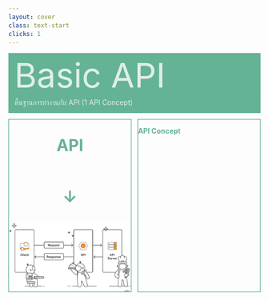 ```yaml
---
layout: cover
class: text-start
clicks: 1
---
```


<PageNumber :page="$page" />

<div v-click="[0, 2]" class="custom-background-title">
  <p class="custom-title"> Basic API </p>
  <p class="custom-sub-title"> พื้นฐานการทำงานกับ API (1 API Concept) </p>
</div>
<div class="custom-container">
  <div
    v-click="[1, 2]"
    v-motion
    :initial="{ x: -400 }"
    :enter="{ x: 0 }"
    :leave="{ x: 400 }"
    class="custom-height-box custom-border-box pa-3"
  >
    <div class="mt-4">
      <div class="custom-display-title-side-page ml-5 mt-28 mb-45">
        <p class="custom-title-side-page"> API </p>
        <p class="custom-title-side-page"> ↓ </p>
      </div>
      <img
        v-click="[1, 2]"
        v-motion
        :initial="{ x: -400 }"
        :enter="{ x: 0 }"
        :leave="{ x: 400 }"
        class="custom-size-api-img ml-3 mt-10 mb-10"
        src="/public/assets/API.png"
      >
      <div class="custom-display-box-title">
        <p class="custom-display-subtitle-content-list">
          <span class="custom-subtitle-list"> REST </span>
          <span class="custom-content-list"> รูปแบบสถาปัตยกรรม </span>
        </p>
      </div>
      <div class="custom-display-box-title">
        <p class="custom-display-subtitle-content-list">
          <span class="custom-subtitle-list"> RESTful API </span>
          <span class="custom-content-list"> API ที่ออกแบบตาม Rest </span>
        </p>
      </div>
      <div class="custom-display-box-title">
        <p class="custom-display-subtitle-content-list">
          <span class="custom-subtitle-list"> HTTP Protocol </span>
          <span class="custom-content-list"> วิธีการสื่อสารบนเครือข่ายที่ RESTful ใช้ </span>
        </p>
      </div>
      <div class="custom-display-box-title">
        <p class="custom-display-subtitle-content-list">
          <span class="custom-subtitle-list"> HTTP Message </span>
          <span class="custom-content-list"> HTTP Request / HTTP Response </span>
        </p>
      </div>
      <div class="custom-display-box-title">
        <div class="custom-display-subtitle-content-list">
          <p class="custom-subtitle-list" style="margin: 0"> HTTP Request Methods </p>
          <div>
            <p style="margin: 0"> get - ดึงข้อมูล (read) </p>
            <p style="margin: 0"> post - สร้างข้อมูล (create) </p>
            <p style="margin: 0"> put - แก้ไขข้อมูล (update) </p>
            <p style="margin: 0"> delete - ลบข้อมูล (delete) </p>
          </div>
        </div>
      </div>
      <div class="custom-display-box-title mb-10">
        <div class="custom-display-subtitle-content-list">
          <p class="custom-subtitle-list" style="margin: 0"> HTTP Response Status </p>
          <div>
            <p style="margin: 0"> Informational (100 – 199) </p>
            <p style="margin: 0"> Successful (200 – 299) </p>
            <p style="margin: 0"> Redirection (300 – 399) </p>
            <p style="margin: 0"> Client error (400 – 499) </p>
            <p style="margin: 0"> Server error (500 – 599) </p>
          </div>
        </div>
      </div>
      <div class="custom-display-box-title">
        <p class="custom-display-subtitle-content-list">
          <span class="custom-subtitle-list"> Axios </span>
          <span class="custom-content-list"> Library ที่ช่วยจัดการการสื่อสารผ่าน Protocol  </span>
        </p>
      </div>
      <div class="custom-display-box-title">
        <p class="custom-display-subtitle-content-list">
          <span class="custom-subtitle-list"> Example </span>
          <span class="custom-content-list"> ตัวอย่างการ setup httpClient </span>
        </p>
      </div>
<div class="custom-code-block mb-3">

```ts
// services/api/httpClient.ts

import axios from 'axios'
import type { AxiosInstance, InternalAxiosRequestConfig, AxiosError } from 'axios'

const createInstance = (baseURL: string, version: string = ''): AxiosInstance => {
  const instance = axios.create({
    baseURL: `${baseURL}/${version}`,
    withCredentials: false,
    headers: {
      'Content-Type': 'application/json',
      'Accept': 'application/json'
    }
  })

  // Request interceptor (สำหรับปรับแต่ง request ก่อนส่ง)
  instance.interceptors.request.use(
    (config: InternalAxiosRequestConfig): InternalAxiosRequestConfig => {
      // สามารถปรับแต่ง request ได้ที่นี่ เช่น การเพิ่ม headers Authorization การเพิ่ม header multipart-formdata เป็นต้น
      return config
    },
    (error: AxiosError): Promise<AxiosError> => {
      console.error('Request error:', error)
      return Promise.reject(error)
    }
  )

  // Response interceptor (สำหรับปรับแต่ง response ก่อนใช้งาน)
  instance.interceptors.response.use(
    (response) => response,
    (error: AxiosError): Promise<AxiosError> => {
      // สามารถปรับแต่ง request ได้ที่นี่ เช่น ถ้าเกิด error 401 ให้กลับไปหน้า login เป็นต้น
      console.error('Response error:', error)
      return Promise.reject(error)
    }
  )

  return instance
}

// ใน Vite environment variables จะต้องมี prefix "VITE_"
const instance = createInstance(
  import.meta.env.VITE_BASE_URL_MAIN_SERVICE as string,
  import.meta.env.VITE_BASE_VERSION_MAIN_SERVICE_V1 as string
)

export { instance }
```

</div>
      <div class="custom-display-box-title">
        <p class="custom-display-subtitle-content-list">
          <span class="custom-subtitle-list"> Example </span>
          <span class="custom-content-list"> ตัวอย่างการ setup api feature </span>
        </p>
      </div>
<div class="custom-code-block mb-3">

```ts
// services/productApi.ts

import { instance } from '@/services/api/httpClient'

interface Product {
  id: number
  [key: string]: unknown
}
// มีทุก property จาก Product ยกเว้น id
type CreateProductPayload = Omit<Product, 'id'>
// มี property เหมือนกับ CreateProductPayload แต่ทุก property จะเป็น optional
type UpdateProductPayload = Partial<CreateProductPayload>

export default {
  get: async (): Promise<Product[]> => {
    try {
      const response = await instance.get('/product')
      return response.data
    } catch (error) {
      console.error('Error from Product API get:', error)
      throw error
    }
  },
  getById: async (id: number): Promise<Product> => {
    try {
      const response = await instance.get(`/product/${id}`)
      return response.data
    } catch (error) {
      console.error('Error from Product API getById:', error)
      throw error
    }
  },
  search: async (keyword: string): Promise<Product> => {
    try {
      const response = await instance.get('/product', { params: { keyword } })
      return response.data
    } catch (error) {
      console.error('Error from Product API getById:', error)
      throw error
    }
  },
  create: async (body: CreateProductPayload): Promise<Product> => {
    try {
      const response = await instance.post('/product', body)
      return response.data
    } catch (error) {
      console.error('Error from Product API create:', error)
      throw error
    }
  },
  uploadImage: async (formData: : FormData): Promise<Product> => {
    try {
      const response = await instance.post('/product', formData, { headers: { 'Content-Type': 'multipart/form-data' } })
      return response.data
    } catch (error) {
      console.error('Error from Product API uploadImage:', error)
      throw error
    }
  },
  update: async (id: number, body: UpdateProductPayload): Promise<Product> => {
    try {
      const response = await instance.put(`/product/${id}`, body)
      return response.data
    } catch (error) {
      console.error('Error from Product API update:', error)
      throw error
    }
  },
  delete: async (id: number):Promise<Product> => {
    try {
      const response = await instance.delete(`/product/${id}`)
      return response.data
    } catch (error) {
      console.error('Error from Product API delete:', error)
      throw error
    }
  }
}

```

</div>
    </div>
  </div>
  <div
    v-click="[1, 2]"
    v-motion
    :initial="{ x: -400 }"
    :enter="{ x: 0 }"
    :leave="{ x: 400 }"
    class="custom-height-box custom-border-box pa-3 h-ful"
  >
    <div class="mt-22">
      <div>
        <p class="custom-subtitle-list"> API Concept </p>
        <div class="custom-content-list">
          <p> API (Application Program Interface) คือ ตัวกลางที่ทำหน้าที่รับส่งข้อมูลระหว่าง Client กับ Server เปรียบเหมือนกับเด็กเสริฟที่จะจดรายการอาหารจากลูกค้า (Client) ไปให้กับพ่อครัว (Server) หากพ่อครัวทำอาหารเสร็จ เด็กเสริฟก็จะนำอาหารมาเสริฟให้ลูกค้า เป็นต้น </p>
        </div>
      </div>
    </div>
  </div>
</div>

<style scoped>
.slidev-layout {
  padding: 28px;
  background: #35485d;
  z-index: 2;
  ::-webkit-scrollbar {
    width: 4px !important;
    height: 4px !important;
  }
  ::-webkit-scrollbar-thumb {
    border-radius: 8px !important;
    background: grey !important;
  }
  ::-webkit-scrollbar-track {
    background: transparent !important;
  }
}
.slidev-layout pre {
  width: 426px;
  overflow: auto;
}
.slidev-code-wrapper .line {
  padding-right: 20px;
}
.custom-background-title {
  background-color: #3fa17b;
  padding: 12px;
  opacity: 0.8;
}
.custom-title {
  font-size: 68px;
  line-height: 4rem;
  margin: 0;
}
.custom-sub-title {
  margin-bottom: 0;
}
.custom-container {
  display: grid;
  grid-template-columns: 3fr 3fr;
  gap: 12px;
  padding-top: 12px;
}
.custom-height-box {
  max-height: 344px;
  height: 344px;
  overflow-y: auto;
  overflow-x: hidden;
}
.custom-border-box {
  border: 1px;
  border-style: solid;
  border-color: #3fa17b;
}
.custom-subtitle-list {
  display: block;
  font-weight: bold;
  color: #3fa17b !important;
}
.custom-display-title-side-page {
  display: flex;
  flex-direction: column;
  align-items: center;
  justify-content: center;
}
.custom-title-side-page {
  font-size: 32px;
  font-weight: bold;
  color: #3fa17b !important;
}
.custom-size-api-img {
  width: 400px;
}
.custom-content-list p {
  margin: 0
}
.custom-display-box-title {
  display: flex;
  justify-content: start;
}
.custom-display-subtitle-content-list {
  display: flex;
  justify-content: space-between;
  width: 100%;
  margin: 0;
  margin-bottom: 8px
}
.custom-code-block {
  display: flex;
  flex-direction: column;
  align-items: start;
  justify-content: start;
  text-align: start;
}
p {
  color: white !important;
  opacity: 0.8 !important;
}
</style>

<!--

-->